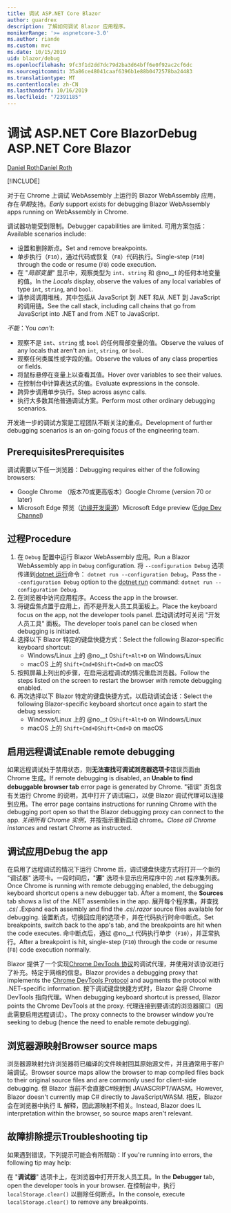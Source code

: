```yaml
---
title: 调试 ASP.NET Core Blazor
author: guardrex
description: 了解如何调试 Blazor 应用程序。
monikerRange: '>= aspnetcore-3.0'
ms.author: riande
ms.custom: mvc
ms.date: 10/15/2019
uid: blazor/debug
ms.openlocfilehash: 9fc3f1d2dd7dc79d2ba3d64bff6e0f92ac2cf6dc
ms.sourcegitcommit: 35a86ce48041caaf6396b1e88b0472578ba24483
ms.translationtype: MT
ms.contentlocale: zh-CN
ms.lasthandoff: 10/16/2019
ms.locfileid: "72391185"
---
```

# <a name="debug-aspnet-core-blazor"></a><span data-ttu-id="ed90e-103">调试 ASP.NET Core Blazor</span><span class="sxs-lookup"><span data-stu-id="ed90e-103">Debug ASP.NET Core Blazor</span></span>

[<span data-ttu-id="ed90e-104">Daniel Roth</span><span class="sxs-lookup"><span data-stu-id="ed90e-104">Daniel Roth</span></span>](https://github.com/danroth27)

[!INCLUDE[](~/includes/blazorwasm-preview-notice.md)]

<span data-ttu-id="ed90e-105">对于在 Chrome 上调试 WebAssembly 上运行的 Blazor WebAssembly 应用，存在*早期*支持。</span><span class="sxs-lookup"><span data-stu-id="ed90e-105">*Early* support exists for debugging Blazor WebAssembly apps running on WebAssembly in Chrome.</span></span>

<span data-ttu-id="ed90e-106">调试器功能受到限制。</span><span class="sxs-lookup"><span data-stu-id="ed90e-106">Debugger capabilities are limited.</span></span> <span data-ttu-id="ed90e-107">可用方案包括：</span><span class="sxs-lookup"><span data-stu-id="ed90e-107">Available scenarios include:</span></span>

* <span data-ttu-id="ed90e-108">设置和删除断点。</span><span class="sxs-lookup"><span data-stu-id="ed90e-108">Set and remove breakpoints.</span></span>
* <span data-ttu-id="ed90e-109">单步执行（`F10`），通过代码或恢复（`F8`）代码执行。</span><span class="sxs-lookup"><span data-stu-id="ed90e-109">Single-step (`F10`) through the code or resume (`F8`) code execution.</span></span>
* <span data-ttu-id="ed90e-110">在 "*局部变量*" 显示中，观察类型为 `int`、`string` 和 @no__t 的任何本地变量的值。</span><span class="sxs-lookup"><span data-stu-id="ed90e-110">In the *Locals* display, observe the values of any local variables of type `int`, `string`, and `bool`.</span></span>
* <span data-ttu-id="ed90e-111">请参阅调用堆栈，其中包括从 JavaScript 到 .NET 和从 .NET 到 JavaScript 的调用链。</span><span class="sxs-lookup"><span data-stu-id="ed90e-111">See the call stack, including call chains that go from JavaScript into .NET and from .NET to JavaScript.</span></span>

<span data-ttu-id="ed90e-112">*不能*：</span><span class="sxs-lookup"><span data-stu-id="ed90e-112">You *can't*:</span></span>

* <span data-ttu-id="ed90e-113">观察不是 `int`、`string` 或 `bool` 的任何局部变量的值。</span><span class="sxs-lookup"><span data-stu-id="ed90e-113">Observe the values of any locals that aren't an `int`, `string`, or `bool`.</span></span>
* <span data-ttu-id="ed90e-114">观察任何类属性或字段的值。</span><span class="sxs-lookup"><span data-stu-id="ed90e-114">Observe the values of any class properties or fields.</span></span>
* <span data-ttu-id="ed90e-115">将鼠标悬停在变量上以查看其值。</span><span class="sxs-lookup"><span data-stu-id="ed90e-115">Hover over variables to see their values.</span></span>
* <span data-ttu-id="ed90e-116">在控制台中计算表达式的值。</span><span class="sxs-lookup"><span data-stu-id="ed90e-116">Evaluate expressions in the console.</span></span>
* <span data-ttu-id="ed90e-117">跨异步调用单步执行。</span><span class="sxs-lookup"><span data-stu-id="ed90e-117">Step across async calls.</span></span>
* <span data-ttu-id="ed90e-118">执行大多数其他普通调试方案。</span><span class="sxs-lookup"><span data-stu-id="ed90e-118">Perform most other ordinary debugging scenarios.</span></span>

<span data-ttu-id="ed90e-119">开发进一步的调试方案是工程团队不断关注的重点。</span><span class="sxs-lookup"><span data-stu-id="ed90e-119">Development of further debugging scenarios is an on-going focus of the engineering team.</span></span>

## <a name="prerequisites"></a><span data-ttu-id="ed90e-120">Prerequisites</span><span class="sxs-lookup"><span data-stu-id="ed90e-120">Prerequisites</span></span>

<span data-ttu-id="ed90e-121">调试需要以下任一浏览器：</span><span class="sxs-lookup"><span data-stu-id="ed90e-121">Debugging requires either of the following browsers:</span></span>

* <span data-ttu-id="ed90e-122">Google Chrome （版本70或更高版本）</span><span class="sxs-lookup"><span data-stu-id="ed90e-122">Google Chrome (version 70 or later)</span></span>
* <span data-ttu-id="ed90e-123">Microsoft Edge 预览（[边缘开发渠道](https://www.microsoftedgeinsider.com)）</span><span class="sxs-lookup"><span data-stu-id="ed90e-123">Microsoft Edge preview ([Edge Dev Channel](https://www.microsoftedgeinsider.com))</span></span>

## <a name="procedure"></a><span data-ttu-id="ed90e-124">过程</span><span class="sxs-lookup"><span data-stu-id="ed90e-124">Procedure</span></span>

1. <span data-ttu-id="ed90e-125">在 `Debug` 配置中运行 Blazor WebAssembly 应用。</span><span class="sxs-lookup"><span data-stu-id="ed90e-125">Run a Blazor WebAssembly app in `Debug` configuration.</span></span> <span data-ttu-id="ed90e-126">将 `--configuration Debug` 选项传递到[dotnet 运行](/dotnet/core/tools/dotnet-run)命令： `dotnet run --configuration Debug`。</span><span class="sxs-lookup"><span data-stu-id="ed90e-126">Pass the `--configuration Debug` option to the [dotnet run](/dotnet/core/tools/dotnet-run) command: `dotnet run --configuration Debug`.</span></span>
1. <span data-ttu-id="ed90e-127">在浏览器中访问应用程序。</span><span class="sxs-lookup"><span data-stu-id="ed90e-127">Access the app in the browser.</span></span>
1. <span data-ttu-id="ed90e-128">将键盘焦点置于应用上，而不是开发人员工具面板上。</span><span class="sxs-lookup"><span data-stu-id="ed90e-128">Place the keyboard focus on the app, not the developer tools panel.</span></span> <span data-ttu-id="ed90e-129">启动调试时可关闭 "开发人员工具" 面板。</span><span class="sxs-lookup"><span data-stu-id="ed90e-129">The developer tools panel can be closed when debugging is initiated.</span></span>
1. <span data-ttu-id="ed90e-130">选择以下 Blazor 特定的键盘快捷方式：</span><span class="sxs-lookup"><span data-stu-id="ed90e-130">Select the following Blazor-specific keyboard shortcut:</span></span>
   * <span data-ttu-id="ed90e-131">Windows/Linux 上的 @no__t 0</span><span class="sxs-lookup"><span data-stu-id="ed90e-131">`Shift+Alt+D` on Windows/Linux</span></span>
   * <span data-ttu-id="ed90e-132">macOS 上的 `Shift+Cmd+D`</span><span class="sxs-lookup"><span data-stu-id="ed90e-132">`Shift+Cmd+D` on macOS</span></span>
1. <span data-ttu-id="ed90e-133">按照屏幕上列出的步骤，在启用远程调试的情况重启浏览器。</span><span class="sxs-lookup"><span data-stu-id="ed90e-133">Follow the steps listed on the screen to restart the browser with remote debugging enabled.</span></span>
1. <span data-ttu-id="ed90e-134">再次选择以下 Blazor 特定的键盘快捷方式，以启动调试会话：</span><span class="sxs-lookup"><span data-stu-id="ed90e-134">Select the following Blazor-specific keyboard shortcut once again to start the debug session:</span></span>
   * <span data-ttu-id="ed90e-135">Windows/Linux 上的 @no__t 0</span><span class="sxs-lookup"><span data-stu-id="ed90e-135">`Shift+Alt+D` on Windows/Linux</span></span>
   * <span data-ttu-id="ed90e-136">macOS 上的 `Shift+Cmd+D`</span><span class="sxs-lookup"><span data-stu-id="ed90e-136">`Shift+Cmd+D` on macOS</span></span>

## <a name="enable-remote-debugging"></a><span data-ttu-id="ed90e-137">启用远程调试</span><span class="sxs-lookup"><span data-stu-id="ed90e-137">Enable remote debugging</span></span>

<span data-ttu-id="ed90e-138">如果远程调试处于禁用状态，则**无法查找可调试浏览器选项卡**错误页面由 Chrome 生成。</span><span class="sxs-lookup"><span data-stu-id="ed90e-138">If remote debugging is disabled, an **Unable to find debuggable browser tab** error page is generated by Chrome.</span></span> <span data-ttu-id="ed90e-139">"错误" 页包含有关运行 Chrome 的说明，其中打开了调试端口，以便 Blazor 调试代理可以连接到应用。</span><span class="sxs-lookup"><span data-stu-id="ed90e-139">The error page contains instructions for running Chrome with the debugging port open so that the Blazor debugging proxy can connect to the app.</span></span> <span data-ttu-id="ed90e-140">*关闭所有 Chrome 实例*，并按指示重新启动 chrome。</span><span class="sxs-lookup"><span data-stu-id="ed90e-140">*Close all Chrome instances* and restart Chrome as instructed.</span></span>

## <a name="debug-the-app"></a><span data-ttu-id="ed90e-141">调试应用</span><span class="sxs-lookup"><span data-stu-id="ed90e-141">Debug the app</span></span>

<span data-ttu-id="ed90e-142">在启用了远程调试的情况下运行 Chrome 后，调试键盘快捷方式将打开一个新的 "调试器" 选项卡。一段时间后，"**源**" 选项卡显示应用程序中的 .net 程序集列表。</span><span class="sxs-lookup"><span data-stu-id="ed90e-142">Once Chrome is running with remote debugging enabled, the debugging keyboard shortcut opens a new debugger tab. After a moment, the **Sources** tab shows a list of the .NET assemblies in the app.</span></span> <span data-ttu-id="ed90e-143">展开每个程序集，并查找 *.cs*/ *.*</span><span class="sxs-lookup"><span data-stu-id="ed90e-143">Expand each assembly and find the *.cs*/*.razor* source files available for debugging.</span></span> <span data-ttu-id="ed90e-144">设置断点，切换回应用的选项卡，并在代码执行时命中断点。</span><span class="sxs-lookup"><span data-stu-id="ed90e-144">Set breakpoints, switch back to the app's tab, and the breakpoints are hit when the code executes.</span></span> <span data-ttu-id="ed90e-145">命中断点后，通过 @no__t 代码执行单步（`F10`），并正常执行。</span><span class="sxs-lookup"><span data-stu-id="ed90e-145">After a breakpoint is hit, single-step (`F10`) through the code or resume (`F8`) code execution normally.</span></span>

<span data-ttu-id="ed90e-146">Blazor 提供了一个实现[Chrome DevTools 协议](https://chromedevtools.github.io/devtools-protocol/)的调试代理，并使用对该协议进行了补充。特定于网络的信息。</span><span class="sxs-lookup"><span data-stu-id="ed90e-146">Blazor provides a debugging proxy that implements the [Chrome DevTools Protocol](https://chromedevtools.github.io/devtools-protocol/) and augments the protocol with .NET-specific information.</span></span> <span data-ttu-id="ed90e-147">按下调试键盘快捷方式时，Blazor 会将 Chrome DevTools 指向代理。</span><span class="sxs-lookup"><span data-stu-id="ed90e-147">When debugging keyboard shortcut is pressed, Blazor points the Chrome DevTools at the proxy.</span></span> <span data-ttu-id="ed90e-148">代理连接到要调试的浏览器窗口（因此需要启用远程调试）。</span><span class="sxs-lookup"><span data-stu-id="ed90e-148">The proxy connects to the browser window you're seeking to debug (hence the need to enable remote debugging).</span></span>

## <a name="browser-source-maps"></a><span data-ttu-id="ed90e-149">浏览器源映射</span><span class="sxs-lookup"><span data-stu-id="ed90e-149">Browser source maps</span></span>

<span data-ttu-id="ed90e-150">浏览器源映射允许浏览器将已编译的文件映射回其原始源文件，并且通常用于客户端调试。</span><span class="sxs-lookup"><span data-stu-id="ed90e-150">Browser source maps allow the browser to map compiled files back to their original source files and are commonly used for client-side debugging.</span></span> <span data-ttu-id="ed90e-151">但 Blazor 当前不会直接C#映射到 JAVASCRIPT/WASM。</span><span class="sxs-lookup"><span data-stu-id="ed90e-151">However, Blazor doesn't currently map C# directly to JavaScript/WASM.</span></span> <span data-ttu-id="ed90e-152">相反，Blazor 会在浏览器中执行 IL 解释，因此源映射不相关。</span><span class="sxs-lookup"><span data-stu-id="ed90e-152">Instead, Blazor does IL interpretation within the browser, so source maps aren't relevant.</span></span>

## <a name="troubleshooting-tip"></a><span data-ttu-id="ed90e-153">故障排除提示</span><span class="sxs-lookup"><span data-stu-id="ed90e-153">Troubleshooting tip</span></span>

<span data-ttu-id="ed90e-154">如果遇到错误，下列提示可能会有所帮助：</span><span class="sxs-lookup"><span data-stu-id="ed90e-154">If you're running into errors, the following tip may help:</span></span>

<span data-ttu-id="ed90e-155">在 "**调试器**" 选项卡上，在浏览器中打开开发人员工具。</span><span class="sxs-lookup"><span data-stu-id="ed90e-155">In the **Debugger** tab, open the developer tools in your browser.</span></span> <span data-ttu-id="ed90e-156">在控制台中，执行 `localStorage.clear()` 以删除任何断点。</span><span class="sxs-lookup"><span data-stu-id="ed90e-156">In the console, execute `localStorage.clear()` to remove any breakpoints.</span></span>
